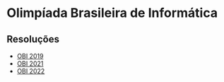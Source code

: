 
# Olimpíada Brasileira de Informática 

## Resoluções

- [OBI 2019](2019)
- [OBI 2021](2021)
- [OBI 2022](2022)
